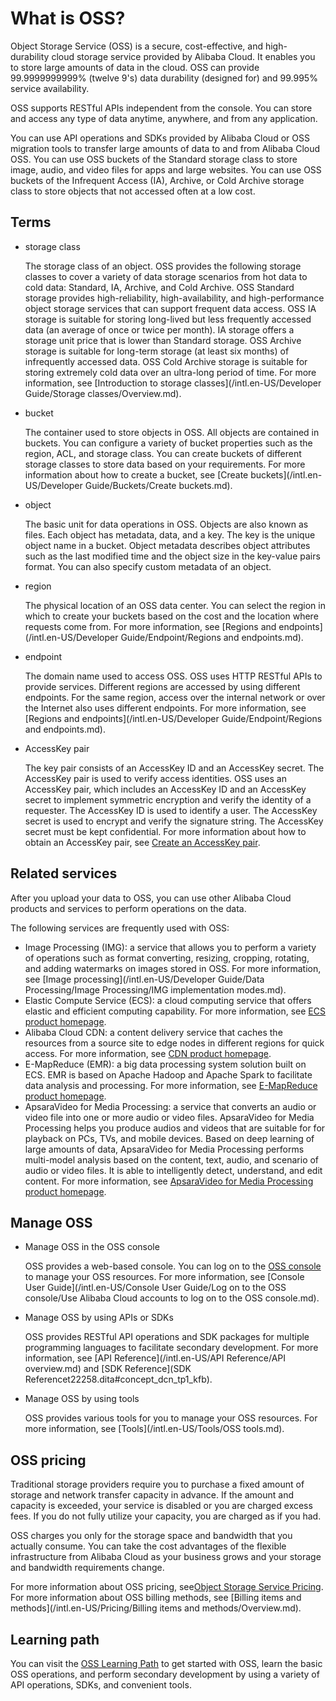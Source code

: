 # What is OSS?

Object Storage Service \(OSS\) is a secure, cost-effective, and high-durability cloud storage service provided by Alibaba Cloud. It enables you to store large amounts of data in the cloud. OSS can provide 99.9999999999% \(twelve 9's\) data durability \(designed for\) and 99.995% service availability.

OSS supports RESTful APIs independent from the console. You can store and access any type of data anytime, anywhere, and from any application.

You can use API operations and SDKs provided by Alibaba Cloud or OSS migration tools to transfer large amounts of data to and from Alibaba Cloud OSS. You can use OSS buckets of the Standard storage class to store image, audio, and video files for apps and large websites. You can use OSS buckets of the Infrequent Access \(IA\), Archive, or Cold Archive storage class to store objects that not accessed often at a low cost.

## Terms

-   storage class

    The storage class of an object. OSS provides the following storage classes to cover a variety of data storage scenarios from hot data to cold data: Standard, IA, Archive, and Cold Archive. OSS Standard storage provides high-reliability, high-availability, and high-performance object storage services that can support frequent data access. OSS IA storage is suitable for storing long-lived but less frequently accessed data \(an average of once or twice per month\). IA storage offers a storage unit price that is lower than Standard storage. OSS Archive storage is suitable for long-term storage \(at least six months\) of infrequently accessed data. OSS Cold Archive storage is suitable for storing extremely cold data over an ultra-long period of time. For more information, see [Introduction to storage classes](/intl.en-US/Developer Guide/Storage classes/Overview.md).

-   bucket

    The container used to store objects in OSS. All objects are contained in buckets. You can configure a variety of bucket properties such as the region, ACL, and storage class. You can create buckets of different storage classes to store data based on your requirements. For more information about how to create a bucket, see [Create buckets](/intl.en-US/Developer Guide/Buckets/Create buckets.md).

-   object

    The basic unit for data operations in OSS. Objects are also known as files. Each object has metadata, data, and a key. The key is the unique object name in a bucket. Object metadata describes object attributes such as the last modified time and the object size in the key-value pairs format. You can also specify custom metadata of an object.

-   region

    The physical location of an OSS data center. You can select the region in which to create your buckets based on the cost and the location where requests come from. For more information, see [Regions and endpoints](/intl.en-US/Developer Guide/Endpoint/Regions and endpoints.md).

-   endpoint

    The domain name used to access OSS. OSS uses HTTP RESTful APIs to provide services. Different regions are accessed by using different endpoints. For the same region, access over the internal network or over the Internet also uses different endpoints. For more information, see [Regions and endpoints](/intl.en-US/Developer Guide/Endpoint/Regions and endpoints.md).

-   AccessKey pair

    The key pair consists of an AccessKey ID and an AccessKey secret. The AccessKey pair is used to verify access identities. OSS uses an AccessKey pair, which includes an AccessKey ID and an AccessKey secret to implement symmetric encryption and verify the identity of a requester. The AccessKey ID is used to identify a user. The AccessKey secret is used to encrypt and verify the signature string. The AccessKey secret must be kept confidential. For more information about how to obtain an AccessKey pair, see [Create an AccessKey pair]().


## Related services

After you upload your data to OSS, you can use other Alibaba Cloud products and services to perform operations on the data.

The following services are frequently used with OSS:

-   Image Processing \(IMG\): a service that allows you to perform a variety of operations such as format converting, resizing, cropping, rotating, and adding watermarks on images stored in OSS. For more information, see [Image processing](/intl.en-US/Developer Guide/Data Processing/Image Processing/IMG implementation modes.md).
-   Elastic Compute Service \(ECS\): a cloud computing service that offers elastic and efficient computing capability. For more information, see [ECS product homepage](https://www.alibabacloud.com/product/ecs).
-   Alibaba Cloud CDN: a content delivery service that caches the resources from a source site to edge nodes in different regions for quick access. For more information, see [CDN product homepage](https://www.alibabacloud.com/product/cdn).
-   E-MapReduce \(EMR\): a big data processing system solution built on ECS. EMR is based on Apache Hadoop and Apache Spark to facilitate data analysis and processing. For more information, see [E-MapReduce product homepage](https://www.alibabacloud.com/product/e-mapreduce).
-   ApsaraVideo for Media Processing: a service that converts an audio or video file into one or more audio or video files. ApsaraVideo for Media Processing helps you produce audios and videos that are suitable for for playback on PCs, TVs, and mobile devices. Based on deep learning of large amounts of data, ApsaraVideo for Media Processing performs multi-model analysis based on the content, text, audio, and scenario of audio or video files. It is able to intelligently detect, understand, and edit content. For more information, see [ApsaraVideo for Media Processing product homepage](https://www.alibabacloud.com/product/mts).

## Manage OSS

-   Manage OSS in the OSS console

    OSS provides a web-based console. You can log on to the [OSS console](https://oss.console.aliyun.com/overview) to manage your OSS resources. For more information, see [Console User Guide](/intl.en-US/Console User Guide/Log on to the OSS console/Use Alibaba Cloud accounts to log on to the OSS console.md).

-   Manage OSS by using APIs or SDKs

    OSS provides RESTful API operations and SDK packages for multiple programming languages to facilitate secondary development. For more information, see [API Reference](/intl.en-US/API Reference/API overview.md) and [SDK Reference](SDK Referencet22258.dita#concept_dcn_tp1_kfb).

-   Manage OSS by using tools

    OSS provides various tools for you to manage your OSS resources. For more information, see [Tools](/intl.en-US/Tools/OSS tools.md).


## OSS pricing

Traditional storage providers require you to purchase a fixed amount of storage and network transfer capacity in advance. If the amount and capacity is exceeded, your service is disabled or you are charged excess fees. If you do not fully utilize your capacity, you are charged as if you had.

OSS charges you only for the storage space and bandwidth that you actually consume. You can take the cost advantages of the flexible infrastructure from Alibaba Cloud as your business grows and your storage and bandwidth requirements change.

For more information about OSS pricing, see[Object Storage Service Pricing](https://www.alibabacloud.com/product/oss#pricing). For more information about OSS billing methods, see [Billing items and methods](/intl.en-US/Pricing/Billing items and methods/Overview.md).

## Learning path

You can visit the [OSS Learning Path](https://www.alibabacloud.com/getting-started/learningpath/oss) to get started with OSS, learn the basic OSS operations, and perform secondary development by using a variety of API operations, SDKs, and convenient tools.

